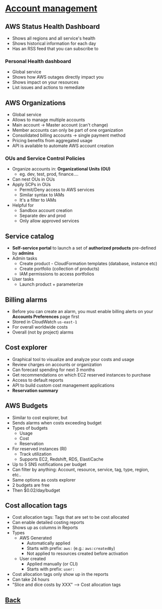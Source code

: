 # [Account management](../README.md)

## AWS Status Health Dashboard

* Shows all regions and all service's health
* Shows historical information for each day
* Has an RSS feed that you can subscribe to

### Personal Health dashboard

* Global service
* Shows how AWS outages directly impact you
* Shows impact on your resources
* List issues and actions to remediate

## AWS Organizations

* Global service
* Allows to manage multiple accounts
* Main account -> Master account (can't change)
* Member accounts can only be part of one organization
* Consolidated billing accounts -> single payment method
* Pricing benefits from aggregated usage
* API is available to automate AWS account creation

### OUs and Service Control Policies

* Organize accounts in: __Organizational Units (OU)__
	* eg. dev, test, prod, finance....
* Can nest OUs in OUs
* Apply SCPs in OUs
	* Permit/Deny access to AWS services
	* Similar syntax to IAMs
	* It's a filter to IAMs
* Helpful for
	* Sandbox account creation
	* Separate dev and prod
	* Only allow approved services

## Service catalog

* __Self-service portal__ to launch a set of __authorized products__ pre-defined by __admins__
* Admin tasks
	* Create product - CloudFormation templates (database, instance etc)
	* Create portfolio (collection of products)
	* IAM permissions to access portfolios
* User tasks
	* Launch product + parameterize

## Billing alarms

* Before you can create an alarm, you must enable billing alerts on your __Accounts Preferences__ page first
* Stored in CloudWatch `us-east-1`
* For overall worldwide costs
* Overall (not by project) alarms

## Cost explorer

* Graphical tool to visualize and analyze your costs and usage
* Review charges on accounts or organization
* Can forecast spending for next 3 months
* Get recommendations on which EC2 reserved instances to purchase
* Access to default reports
* API to build custom cost management applications
* __Reservation summary__

## AWS Budgets

* Similar to cost explorer, but
* Sends alarms when costs exceeding budget
* Types of budgets
	* Usage
	* Cost
	* Reservation
* For reserved instances (RI)
	* Track utilization
	* Supports EC2, Redshift, RDS, ElastiCache
* Up to 5 SNS notifications per budget
* Can filter by anything: Account, resource, service, tag, type, region, etc..
* Same options as costs explorer
* 2 budgets are free
* Then $0.02/day/budget

## Cost allocation tags

* Cost allocation tags: Tags that are set to be cost allocated
* Can enable detailed costing reports
* Shows up as columns in Reports
* Types
	* AWS Generated
		* Automatically applied
		* Starts with prefix: `aws:` (e.g.: `aws:createdBy`)
		* Not applied to resources created before activation
	* User created
		* Applied manually (or CLI)
		* Starts with prefix: `user:`
* Cost allocation tags only show up in the reports
* Can take 24 hours
* "Slice and dice costs by XXX" ––> Cost allocation tags

## [Back](../README.md)